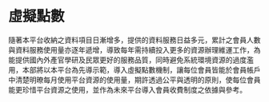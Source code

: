 # 虛擬點數

隨著本平台收納之資料項目日漸增多，提供的資料服務日益多元，累計之會員人數與資料服務使用量亦逐年遞增，導致每年需持續投入更多的資源辦理維運工作，為能提供國內外產官學研及民眾更好的服務品質，同時避免系統環境資源的過度濫用，本部將以本平台為先導示範，導入虛擬點數機制，讓每位會員皆能於會員帳戶中清楚明暸每月使用平台資源的使用量，期許透過公平與透明的原則，使每位會員能更珍惜平台資源之使用，並作為未來平台導入會員收費制度之依據與參考。

